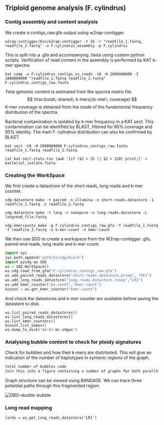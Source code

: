## Triploid genome analysis (F. cylindrus)

### Contig assembly and content analysis

We create a contigs_raw.gfa output using w2rap-contigger.

```shell
w2rap-contigger/bin/w2rap-contigger -t 16 -r "readfile_1.fastq, readfile_2.fastq" -o F.cylindrus_assembly -p F.cylindrus
```

This is split into a .gfa and accompanying .fasta using custom python scripts. Verification of read content in the assembly is performed by KAT k-mer spectra.

```shell
kat comp -o F.cylindrus_contigs_vs_reads -t8 -H 2000000000 -I 1000000000 "readfile_1.fastq readfile_2.fastq" F.cylindrus_contigs_raw.fasta
```

Total genomic content is estimated from the spectra matrix file.
$$
\frac{total\; shared\; k-mers}{k-mer\; coverage}
$$
K-mer coverage is obtained from the mode of the fundamental frequency distribution of the spectra. 

Bacterial contamination is isolated by k-mer frequency in a KAT sect. This contamination can be identified by BLAST, filtered for 95% coverage and 95% identity. The main F. cylindrus distribution can also be confirmed by BLAST. 

```shell
kat sect -t8 -H 2000000000 F.cylindrus_contigs_raw.fasta readfile_1.fastq readfile_2.fastq

cat kat-sect-stats.tsv |awk '{if ($2 < 25 || $2 > 220) print;}' > bacterial_isolate.fasta
```



### Creating the WorkSpace

We first create a datastrore of the short reads, long reads and k-mer counter. 

```shell
sdg-datastore make -t paired -n illumina -o short-reads.datastore -1 readfile_1.fastq -2 readfile_2.fastq

sdg-datastore make -t long -n nanopore -o long-reads.datastore -L longread_file.fastq

sdg-kmercounts make -g F.cylindrus_contigs_raw.gfa -f readfile_1.fastq -f readfile_2.fastq -o k-mer-count -n kmer-count
```

We then use SDG to create a workspace from the W2rap-contigger .gfa, paired-end reads, long reads and k-mer count. 

```python
import sys
sys.path.append('path/to/sdg/build')
import pysdg as SDG
ws = SDG.WorkSpace()
ws.sdg.load_from_gfa("F.cylindrus_contigs_raw.gfa")
ws.add_paired_reads_datastore("short-reads.datastore.prseq", "PE1")
ws.add_long_reads_datastore("long-reads.datastore.loseq","LR1")
ws.add_kmer_counter("pe.count","kmer-count")
kcount = ws.get_kmer_counter("kmer-count")
```

And check the datastores and k-mer counter are available before saving the datastore to disk.

```
ws.list_paired_reads_datastores()
ws.list_long_reads_datastores()
ws.list_kmer_counters()
kcount.list_names()
ws.dump_to_disk('sr-lr-kc.sdgws')
```



### Analysing bubble content to check for ploidy signatures

Check for bubbles and how their k-mers are distirbuted. This will give an indication of the number of haplotypes in syntenic regions of the graph. 

```python
total number of bubbles code
turn this into a figure containing a number of graphs for both parallel sides
```

Graph structure can be viewed using BANDAGE. We can trace three potential paths through this fragmented region.

![DBG-double-bubble](/Users/kathodgkinson/Documents/Documents/Publication/DBG-double-bubble.png)

### Long read mapping



```
lords = ws.get_long_reads_datastore('LR1')
```

